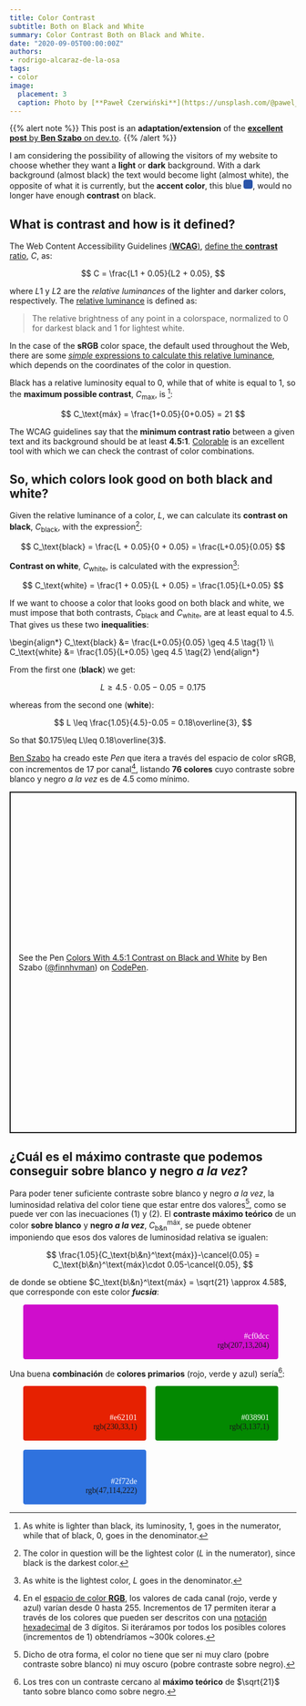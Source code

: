 ```yaml
---
title: Color Contrast
subtitle: Both on Black and White
summary: Color Contrast Both on Black and White.
date: "2020-09-05T00:00:00Z"
authors:
- rodrigo-alcaraz-de-la-osa
tags:
- color
image:
  placement: 3  
  caption: Photo by [**Paweł Czerwiński**](https://unsplash.com/@pawel_czerwinski) on [Unsplash](https://unsplash.com)
---
```


{{% alert note %}}
This post is an **adaptation/extension** of the [**excellent post** by **Ben Szabo** on dev.to](https://dev.to/finnhvman/which-colors-look-good-on-black-and-white-2pe6).
{{% /alert %}}

I am considering the possibility of allowing the visitors of my website to choose whether they want a **light** or **dark** background. With a dark background (almost black) the text would become light (almost white), the opposite of what it is currently, but the **accent color**, this blue <svg width="1rem" height="1rem">
  <rect rx="4" ry="4" width="1rem" height="1rem" style="fill:#2a54a9" />
</svg>, would no longer have enough **contrast** on black.

## What is contrast and how is it defined?
The Web Content Accessibility Guidelines [(**WCAG**)](https://www.w3.org/WAI/standards-guidelines/wcag/), [define the **contrast** ratio](https://www.w3.org/TR/WCAG21/#dfn-contrast-ratio), $C$, as:

$$
C = \frac{L1 + 0.05}{L2 + 0.05},
$$

where $L1$ y $L2$ are the *relative luminances* of the lighter and darker colors, respectively. The [relative luminance](https://www.w3.org/TR/WCAG21/#dfn-relative-luminance) is defined as:

> The relative brightness of any point in a colorspace, normalized to 0 for darkest black and 1 for lightest white.

In the case of the **sRGB** color space, the default used throughout the Web, there are some [*simple* expressions to calculate this relative luminance](https://www.w3.org/TR/WCAG21/#dfn-relative-luminance), which depends on the coordinates of the color in question.

Black has a relative luminosity equal to 0, while that of white is equal to 1, so the **maximum possible contrast**, $C_\text{max}$, is [^1]:

[^1]: As white is lighter than black, its luminosity, 1, goes in the numerator, while that of black, 0, goes in the denominator.

$$
C_\text{máx} = \frac{1+0.05}{0+0.05} = 21
$$

The WCAG guidelines say that the **minimum contrast ratio** between a given text and its background should be at least **4.5:1**. [Colorable](https://colorable.jxnblk.com/) is an excellent tool with which we can check the contrast of color combinations.

## So, which colors look good on both black and white?
Given the relative luminance of a color, $L$, we can calculate its **contrast on black**, $C_\text{black}$, with the expression[^2]:

[^2]: The color in question will be the lightest color ($L$ in the numerator), since black is the darkest color. 

$$
C_\text{black} = \frac{L + 0.05}{0 + 0.05} = \frac{L+0.05}{0.05}
$$

**Contrast on white**, $C_\text{white}$, is calculated with the expression[^3]:

[^3]: As white is the lightest color, $L$ goes in the denominator.

$$
C_\text{white} = \frac{1 + 0.05}{L + 0.05} = \frac{1.05}{L+0.05}
$$

If we want to choose a color that looks good on both black and white, we must impose that both contrasts, $C_\text{black}$ and $C_\text{white}$, are at least equal to 4.5. That gives us these two <strong>inequalities</strong>:

\begin{align*}
C_\text{black} &= \frac{L+0.05}{0.05} \geq 4.5 \tag{1} \\\\
C_\text{white} &= \frac{1.05}{L+0.05} \geq 4.5 \tag{2}
\end{align*}

From the first one (**black**) we get:

$$
L \geq 4.5\cdot 0.05-0.05 = 0.175
$$

whereas from the second one (**white**):

$$
L \leq \frac{1.05}{4.5}-0.05 = 0.18\overline{3},
$$

So that $0.175\leq L\leq 0.18\overline{3}$.

[Ben Szabo](https://dev.to/finnhvman) ha creado este *Pen* que itera a través del espacio de color sRGB, con incrementos de 17 por canal[^4], listando **76 colores** cuyo contraste sobre blanco y negro *a la vez* es de 4.5 como mínimo.

[^4]: En el [espacio de color **RGB**](https://es.wikipedia.org/wiki/RGB), los valores de cada canal (rojo, verde y azul) varían desde 0 hasta 255. Incrementos de 17 permiten iterar a través de los colores que pueden ser descritos con una [notación hexadecimal](https://es.wikipedia.org/wiki/Colores_web) de 3 dígitos. Si iteráramos por todos los posibles colores (incrementos de 1) obtendríamos ~300k colores.

<p class="codepen" data-height="600" data-theme-id="light" data-default-tab="result" data-user="finnhvman" data-slug-hash="bZQLgR" style="height: 600px; box-sizing: border-box; display: flex; align-items: center; justify-content: center; border: 2px solid; margin: 1em 0; padding: 1em;" data-pen-title="Colors With 4.5:1 Contrast on Black and White">
  <span>See the Pen <a href="https://codepen.io/finnhvman/pen/bZQLgR">
  Colors With 4.5:1 Contrast on Black and White</a> by Ben Szabo (<a href="https://codepen.io/finnhvman">@finnhvman</a>)
  on <a href="https://codepen.io">CodePen</a>.</span>
</p>
<script async src="https://static.codepen.io/assets/embed/ei.js"></script>

## ¿Cuál es el máximo contraste que podemos conseguir sobre blanco y negro *a la vez*?
Para poder tener suficiente contraste sobre blanco y negro *a la vez*, la luminosidad relativa del color tiene que estar entre dos valores[^5], como se puede ver con las inecuaciones (1) y (2). El **contraste máximo teórico** de un color **sobre blanco** y **negro *a la vez***, $C_\text{b\&n}^\text{máx}$, se puede obtener imponiendo que esos dos valores de luminosidad relativa se igualen:

[^5]: Dicho de otra forma, el color no tiene que ser ni muy claro (pobre contraste sobre blanco) ni muy oscuro (pobre contraste sobre negro).

$$
\frac{1.05}{C_\text{b\&n}^\text{máx}}-\cancel{0.05} = C_\text{b\&n}^\text{máx}\cdot 0.05-\cancel{0.05},
$$

de donde se obtiene $C_\text{b\&n}^\text{máx} = \sqrt{21} \approx 4.58$, que corresponde con este color <strong><em>fucsia</em></strong>:

<ul style="display: grid;
  grid-template-columns: repeat(auto-fill, minmax(1fr, 1fr));
  grid-gap: 16px;
  padding-right: 32px;">
  <li style="border-radius: 4px;
  padding: 48px 16px 16px;
  list-style: none;
  text-align: end; background-color: #cf0dcc; font-family: Inconsolata">
	  <span style="color:white">#cf0dcc</span><br>rgb(207,13,204)
  </li>
</ul>

Una buena **combinación** de **colores primarios** (rojo, verde y azul) sería[^6]:

[^6]: Los tres con un contraste cercano al **máximo teórico** de $\sqrt{21}$ tanto sobre blanco como sobre negro.

<ul style="display: grid;
  grid-template-columns: repeat(auto-fill, minmax(164px, 1fr));
  grid-gap: 16px;
  padding-right: 32px;">
  <li style="border-radius: 4px;
  padding: 48px 16px 16px;
  list-style: none;
  text-align: end; background-color: #e62101; font-family: Inconsolata">
	  <span style="color:white">#e62101</span><br>rgb(230,33,1)
  </li>
  <li style="border-radius: 4px;
  padding: 48px 16px 16px;
  list-style: none;
  text-align: end; background-color: #038901; font-family: Inconsolata">
	  <span style="color:white">#038901</span><br>rgb(3,137,1)
  </li>
  <li style="border-radius: 4px;
  padding: 48px 16px 16px;
  list-style: none;
  text-align: end; background-color: #2f72de; font-family: Inconsolata">
	  <span style="color:white">#2f72de</span><br>rgb(47,114,222)
  </li>    
</ul>